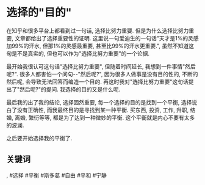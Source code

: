# 选择的"目的"

在知乎和很多平台上都看到过一句话, 选择比努力重要. 但是为什么选择比努力重要, 文章都给出了选择重要性的证明. 这里说一句爱迪生的一句话"天才是1%的灵感加99%的汗水, 但那1%的灵感最重要, 甚至比99%的汗水更重要.", 虽然不知道这句是不是真实的, 但也可以作为"选择比努力重要"的一个论据.

最开始我很认可这句话"选择比努力重要", 但随着时间延长, 我想到一件事情"然后呢?". 很多人都害怕一个问句\-\-"然后呢?", 因为很多人做事是没有目的性的, 不断的然后呢, 会导致无法回答而编造一个目的. 再这时我对"选择比努力重要"这句话提出了"然后呢?"的提问. 我选择的目的又是什么呢.

最后我的出了我的结论, 选择固然重要, 每一个选择的目的是找到一个平衡, 选择说白了没有正确性, 而我最终目的是寻找到某一种平衡. 买东西, 投资, 工作, 升职, 结婚, 离婚, 繁衍等等, 都是为了达到一种微妙的平衡. 这个平衡就是内心不要有太多的波澜.

之后要开始选择我的平衡了.

## 关键词

, #选择 #平衡 #斯多葛 #自由 #平和 #宁静
